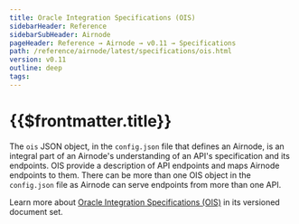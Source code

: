 ```yaml
---
title: Oracle Integration Specifications (OIS)
sidebarHeader: Reference
sidebarSubHeader: Airnode
pageHeader: Reference → Airnode → v0.11 → Specifications
path: /reference/airnode/latest/specifications/ois.html
version: v0.11
outline: deep
tags:
---
```


<VersionWarning/>

<PageHeader/>

<SearchHighlight/>

# {{$frontmatter.title}}

The `ois` JSON object, in the `config.json` file that defines an Airnode, is an
integral part of an Airnode's understanding of an API's specification and its
endpoints. OIS provide a description of API endpoints and maps Airnode endpoints
to them. There can be more than one OIS object in the `config.json` file as
Airnode can serve endpoints from more than one API.

Learn more about
[Oracle Integration Specifications (OIS)](/reference/ois/latest/) in its
versioned document set.
